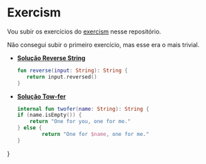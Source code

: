 # Exercism

Vou subir os exercícios do [exercism](https://exercism.io/my/tracks) nesse repositório.

Não consegui subir o primeiro exercício, mas esse era o mais trivial.

- [**Solução Reverse String**](https://github.com/luishads/exercism-kotlin/blob/master/reverse-string/src/main/kotlin/ReverseString.kt) 

  ````kotlin
  fun reverse(input: String): String {
     return input.reversed()
  }
  ````
- [**Solução Tow-fer**](https://github.com/luishads/exercism-kotlin/blob/master/two-fer/src/main/kotlin/TwoFer.kt)
  
	````kotlin
  internal fun twofer(name: String): String {
    if (name.isEmpty()) {
        return "One for you, one for me."
    } else {
            return "One for $name, one for me."
    }
}
  ````